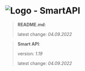 # ![Logo](https://cdn.minevalley.eu/branding/logo_64px_cropped.png) - SmartAPI

> **README.md**:
>
> latest change: _04.09.2022_

> **Smart API**:
>
> version: _1.19_
>
> latest change: _04.09.2022_
